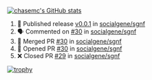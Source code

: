 [![chasemc's GitHub stats](https://github-readme-stats.vercel.app/api?username=chasemc)](https://github.com/anuraghazra/github-readme-stats)


<!--START_SECTION:activity-->
1. 🚀 Published release [v0.0.1](https://github.com/v0.0.1) in [socialgene/sgnf](https://github.com/socialgene/sgnf)
2. 🗣 Commented on [#30](https://github.com/socialgene/sgnf/issues/30) in [socialgene/sgnf](https://github.com/socialgene/sgnf)
3. 🎉 Merged PR [#30](https://github.com/socialgene/sgnf/pull/30) in [socialgene/sgnf](https://github.com/socialgene/sgnf)
4. 💪 Opened PR [#30](https://github.com/socialgene/sgnf/pull/30) in [socialgene/sgnf](https://github.com/socialgene/sgnf)
5. ❌ Closed PR [#29](https://github.com/socialgene/sgnf/pull/29) in [socialgene/sgnf](https://github.com/socialgene/sgnf)
<!--END_SECTION:activity-->
[![trophy](https://github-profile-trophy.vercel.app/?username=chasemc)](https://github.com/ryo-ma/github-profile-trophy)

